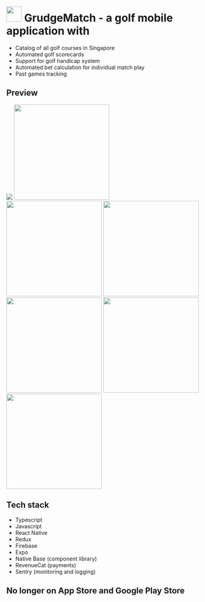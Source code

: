 # <img src="https://github.com/user-attachments/assets/6c8c2f6e-7eaf-418b-9a26-0951b917c2e9" width="40"/> GrudgeMatch - a golf mobile application with
- Catalog of all golf courses in Singapore
- Automated golf scorecards
- Support for golf handicap system
- Automated bet calculation for individual match play 
- Past games tracking

## Preview
<img style="flex: 1" src="https://github.com/user-attachments/assets/1707021c-46b5-4f60-8bb7-f1425658a58b"/>
<img src="https://github.com/user-attachments/assets/e4451800-27ec-482d-8511-a6e416eef989" width="250"/>
<img src="https://github.com/user-attachments/assets/39144373-8357-4252-8e56-dc19bebad03f" width="250"/>
<img src="https://github.com/user-attachments/assets/1e6e41b9-78b2-4438-8283-06eab78e6c6e" width="250"/>
<img src="https://github.com/user-attachments/assets/c7097895-1d39-4bf6-bf59-a68070eb0177" width="250"/>
<img src="https://github.com/user-attachments/assets/190a4742-be12-44d0-bd0f-3e93047670fb" width="250"/>
<img src="https://github.com/user-attachments/assets/8ec28787-31bc-4e3c-a23b-712fa7fde179" width="250"/>

## Tech stack
- Typescript
- Javascript
- React Native
- Redux
- Firebase
- Expo
- Native Base (component library)
- RevenueCat (payments)
- Sentry (monitoring and logging)

## No longer on App Store and Google Play Store
